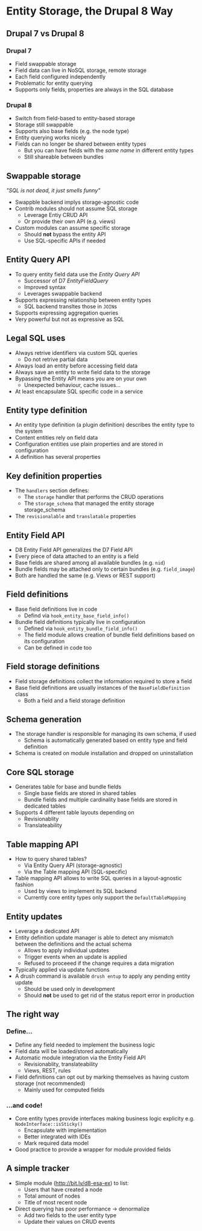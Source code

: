 # Entity Storage, the Drupal 8 Way

## Drupal 7 vs Drupal 8

### Drupal 7

* Field swappable storage
* Field data can live in NoSQL storage, remote storage
* Each field configured independently
* Problematic for entity querying
* Supports only fields, properties are always in the SQL database

### Drupal 8

* Switch from field-based to entity-based storage
* Storage still swappable
* Supports also base fields (e.g. the node type)
* Entity querying works nicely
* Fields can no longer be shared between entity types
  * But you can have fields with the *same name* in different entity types
  * Still shareable between bundles

## Swappable storage

*"SQL is not dead, it just smells funny"*

* Swappble backend implys storage-agnostic code
* Contrib modules should not assume SQL storage
  * Leverage Entiy CRUD API
  * Or provide their own API (e.g. views)
* Custom modules can assume specific storage
  * Should **not** bypass the entity API
  * Use SQL-specific APIs if needed

## Entity Query API

* To query entity field data use the *Entity Query API*
  * Successor of D7 *EntityFieldQuery*
  * Improved syntax
  * Leverages swappable backend
* Supports expressing relationship between entity types
  * SQL backend transltes those in `JOIN`s
* Supports expressing aggregation queries
* Very powerful but not as expressive as SQL

## Legal SQL uses

* Always retrive identifiers via custom SQL queries
  * Do not retrive partial data
* Always load an entity before accessing field data
* Always save an entity to write field data to the storage
* Bypassing the Entity API means you are on your own
  * Unexpected behaviour, cache issues...
* At least encapsulate SQL specific code in a service

## Entity type definition

* An entity type definition (a plugin definition) describes the entity type to the system
* Content entities rely on field data
* Configuration entities use plain properties and are stored in configuration
* A definition has several properties

## Key definition properties

* The `handlers` section defines:
  * The `storage` handler that performs the CRUD operations
  * The `storage_schema` that managed the entity storage storage_schema
* The `revisionalable` and `translatable` properties

## Entity Field API

* D8 Entity Field API generalizes the D7 Field API
* Every piece of data attached to an entity is a field
* Base fields are shared among all available bundles (e.g. `nid`)
* Bundle fields may be attached only to certain bundles (e.g. `field_image`)
* Both are handled the same (e.g. Views or REST support)

## Field definitions

* Base field definitions live in code
  * Defind via `hook_entity_base_field_info()`
* Bundle field definitions typically live in configuration
  * Defined via `hook_entity_bundle_field_info()`
  * The field module allows creation of bundle field definitions based on its configuration
  * Can be defined in code too

## Field storage definitions

* Field storage definitions collect the information required to store a field
* Base field definitions are usually instances of the `BaseFieldDefinition` class
  * Both a field and a field storage definition

## Schema generation

* The storage handler is responsible for managing its own schema, if used
  * Schema is automatically generated based on entity type and field definition
* Schema is created on module installation and dropped on uninstallation

## Core SQL storage

* Generates table for base and bundle fields
  * Single base fields are stored in shared tables
  * Bundle fields and multiple cardinality base fields are stored in dedicated tables
* Supports 4 different table layouts depending on
  * Revisionablity
  * Translateability

## Table mapping API

* How to query shared tables?
  * Via Entity Query API (storage-agnostic)
  * Via the Table mapping API (SQL-specific)
* Table mapping API allows to write SQL queries in a layout-agnostic fashion
  * Used by views to implement its SQL backend
  * Currently core entity types only support the `DefaultTableMapping`

## Entity updates

* Leverage a dedicated API
* Entity definition update manager is able to detect any mismatch between the definitions and the actual schema
  * Allows to apply individual updates
  * Trigger events when an update is applied
  * Refused to proceeed if the change requires a data migration
* Typically applied via update functions
* A drush command is available `drush entup` to apply any pending entity update
  * Should be used only in development
  * Should **not** be used to get rid of the status report error in production

## The right way

### Define...

* Define any field needed to implement the business logic
* Field data will be loaded/stored automatically
* Automatic module integration via the Entity Field API
  * Revisionablity, translateability
  * Views, REST, rules
* Field definitions can opt out by marking themselves as having custom storage (not recommended)
  * Mainly used for computed fields

### ...and code!

* Core entity types provide interfaces making business logic explicity e.g. `NodeInterface::isSticky()`
  * Encapsulate with implementation
  * Better integrated with IDEs
  * Mark required data model
* Good practice to provide a wrapper for module provided fields

## A simple tracker

* Simple module (http://bit.ly/d8-esa-ex) to list:
  * Users that have created a node
  * Total amount of nodes
  * Title of most recent node
* Direct querying has poor performance -> denormalize
  * Add two fields to the user entity type
  * Update their values on CRUD events

